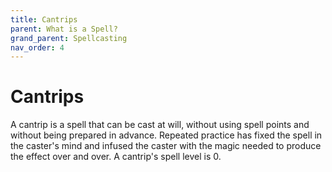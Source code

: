 ```yaml
---
title: Cantrips
parent: What is a Spell?
grand_parent: Spellcasting
nav_order: 4
---
```


# Cantrips
A cantrip is a spell that can be cast at will, without using spell points and without being prepared in advance. Repeated practice has fixed the spell in the caster's mind and infused the caster with the magic needed to produce the effect over and over. A cantrip's spell level is 0.
